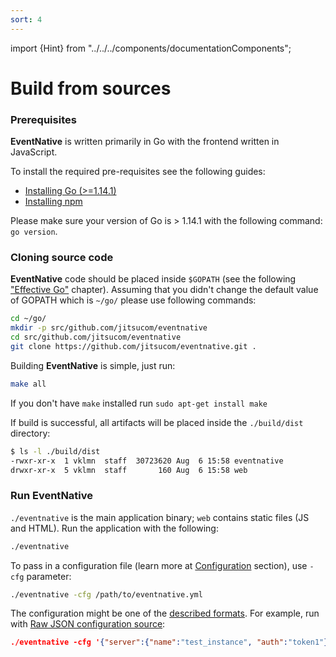 ```yaml
---
sort: 4
---
```


import {Hint} from "../../../components/documentationComponents";

# Build from sources

### Prerequisites

**EventNative** is written primarily in Go with the frontend written in JavaScript. 

To install the required pre-requisites see the following guides:

* [Installing Go \(&gt;=1.14.1\)](https://golang.org/doc/install)
* [Installing npm](https://www.npmjs.com/get-npm)

<Hint>
    Please make sure your version of Go is > 1.14.1 with the following command:
    <code inline="true">go version</code>.
</Hint>



### Cloning source code

**EventNative** code should be placed inside `$GOPATH` (see the following ["Effective Go"](https://golang.org/doc/gopath_code.html) chapter). Assuming that you didn't change the default value of GOPATH which is `~/go/` please use following commands:

```bash
cd ~/go/
mkdir -p src/github.com/jitsucom/eventnative
cd src/github.com/jitsucom/eventnative
git clone https://github.com/jitsucom/eventnative.git .
```

Building **EventNative** is simple, just run:

```bash
make all
```

<Hint>If you don't have <code inline={true}>make</code> installed run <code inline={true}>sudo apt-get install make</code></Hint>

If build is successful, all artifacts will be placed inside the `./build/dist` directory:

```bash
$ ls -l ./build/dist
-rwxr-xr-x  1 vklmn  staff  30723620 Aug  6 15:58 eventnative
drwxr-xr-x  5 vklmn  staff       160 Aug  6 15:58 web
```

### Run EventNative

`./eventnative` is the main application binary; `web` contains static files \(JS and HTML\). Run the application with the following:

```bash
./eventnative
```

To pass in a configuration file (learn more at [Configuration](/docs/configuration) section), use `-cfg` parameter:

```bash
./eventnative -cfg /path/to/eventnative.yml
```

The configuration might be one of the [described formats](/docs/deployment/configuration-source). For example, run with [Raw JSON configuration source](/docs/deployment/configuration-source#raw-json):

```json
./eventnative -cfg '{"server":{"name":"test_instance", "auth":"token1"}}'
```

